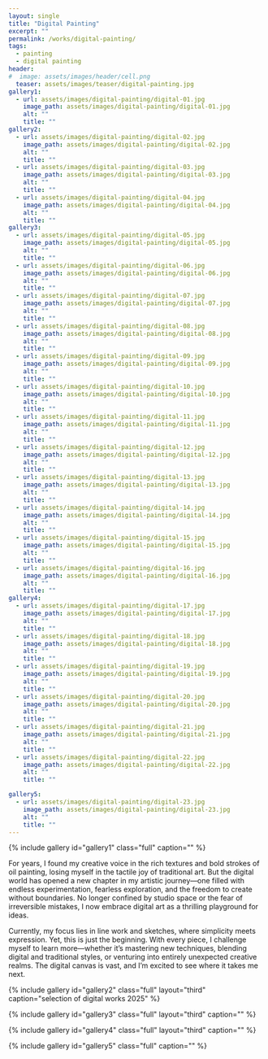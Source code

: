 ```yaml
---
layout: single
title: "Digital Painting"
excerpt: ""
permalink: /works/digital-painting/
tags:
  - painting
  - digital painting
header:
#  image: assets/images/header/cell.png
  teaser: assets/images/teaser/digital-painting.jpg 
gallery1:
  - url: assets/images/digital-painting/digital-01.jpg
    image_path: assets/images/digital-painting/digital-01.jpg
    alt: ""
    title: ""
gallery2:
  - url: assets/images/digital-painting/digital-02.jpg
    image_path: assets/images/digital-painting/digital-02.jpg
    alt: ""
    title: ""
  - url: assets/images/digital-painting/digital-03.jpg
    image_path: assets/images/digital-painting/digital-03.jpg
    alt: ""
    title: ""
  - url: assets/images/digital-painting/digital-04.jpg
    image_path: assets/images/digital-painting/digital-04.jpg
    alt: ""
    title: ""
gallery3:
  - url: assets/images/digital-painting/digital-05.jpg
    image_path: assets/images/digital-painting/digital-05.jpg
    alt: ""
    title: ""
  - url: assets/images/digital-painting/digital-06.jpg
    image_path: assets/images/digital-painting/digital-06.jpg
    alt: ""
    title: ""
  - url: assets/images/digital-painting/digital-07.jpg
    image_path: assets/images/digital-painting/digital-07.jpg
    alt: ""
    title: ""
  - url: assets/images/digital-painting/digital-08.jpg
    image_path: assets/images/digital-painting/digital-08.jpg
    alt: ""
    title: ""
  - url: assets/images/digital-painting/digital-09.jpg
    image_path: assets/images/digital-painting/digital-09.jpg
    alt: ""
    title: ""
  - url: assets/images/digital-painting/digital-10.jpg
    image_path: assets/images/digital-painting/digital-10.jpg
    alt: ""
    title: ""
  - url: assets/images/digital-painting/digital-11.jpg
    image_path: assets/images/digital-painting/digital-11.jpg
    alt: ""
    title: ""
  - url: assets/images/digital-painting/digital-12.jpg
    image_path: assets/images/digital-painting/digital-12.jpg
    alt: ""
    title: ""
  - url: assets/images/digital-painting/digital-13.jpg
    image_path: assets/images/digital-painting/digital-13.jpg
    alt: ""
    title: ""
  - url: assets/images/digital-painting/digital-14.jpg
    image_path: assets/images/digital-painting/digital-14.jpg
    alt: ""
    title: ""
  - url: assets/images/digital-painting/digital-15.jpg
    image_path: assets/images/digital-painting/digital-15.jpg
    alt: ""
    title: ""
  - url: assets/images/digital-painting/digital-16.jpg
    image_path: assets/images/digital-painting/digital-16.jpg
    alt: ""
    title: ""
gallery4:
  - url: assets/images/digital-painting/digital-17.jpg
    image_path: assets/images/digital-painting/digital-17.jpg
    alt: ""
    title: ""
  - url: assets/images/digital-painting/digital-18.jpg
    image_path: assets/images/digital-painting/digital-18.jpg
    alt: ""
    title: ""
  - url: assets/images/digital-painting/digital-19.jpg
    image_path: assets/images/digital-painting/digital-19.jpg
    alt: ""
    title: ""
  - url: assets/images/digital-painting/digital-20.jpg
    image_path: assets/images/digital-painting/digital-20.jpg
    alt: ""
    title: ""
  - url: assets/images/digital-painting/digital-21.jpg
    image_path: assets/images/digital-painting/digital-21.jpg
    alt: ""
    title: ""
  - url: assets/images/digital-painting/digital-22.jpg
    image_path: assets/images/digital-painting/digital-22.jpg
    alt: ""
    title: ""

gallery5:	
  - url: assets/images/digital-painting/digital-23.jpg
    image_path: assets/images/digital-painting/digital-23.jpg
    alt: ""
    title: ""
---
```


{% include gallery id="gallery1" class="full" caption="" %}

For years, I found my creative voice in the rich textures and bold strokes of oil painting, losing myself in the tactile joy of traditional art. But the digital world has opened a new chapter in my artistic journey—one filled with endless experimentation, fearless exploration, and the freedom to create without boundaries. No longer confined by studio space or the fear of irreversible mistakes, I now embrace digital art as a thrilling playground for ideas.  

Currently, my focus lies in line work and sketches, where simplicity meets expression. Yet, this is just the beginning. With every piece, I challenge myself to learn more—whether it’s mastering new techniques, blending digital and traditional styles, or venturing into entirely unexpected creative realms. The digital canvas is vast, and I’m excited to see where it takes me next.

{% include gallery id="gallery2" class="full" layout="third" caption="selection of digital works 2025" %}

{% include gallery id="gallery3" class="full" layout="third" caption="" %}

{% include gallery id="gallery4" class="full" layout="third" caption="" %}

{% include gallery id="gallery5" class="full" caption="" %}
